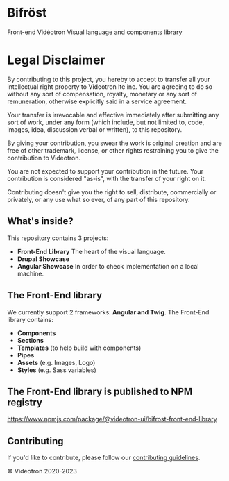 # Bifröst
Front-end Vidéotron Visual language and components library

# Legal Disclaimer
By contributing to this project, you hereby to accept to transfer all your intellectual right property to Videotron lte inc. You are agreeing to do so without any sort of compensation, royalty, monetary or any sort of remuneration, otherwise explicitly said in a service agreement.

Your transfer is irrevocable and effective immediately after submitting any sort of work, under any form (which include, but not limited to, code, images, idea, discussion verbal or written), to this repository.

By giving your contribution, you swear the work is original creation and are free of other trademark, license, or other rights restraining you to give the contribution to Videotron.

You are not expected to support your contribution in the future. Your contribution is considered "as-is", with the transfer of your right on it.

Contributing doesn't give you the right to sell, distribute, commercially or privately, or any use what so ever, of any part of this repository.

## What's inside?

This repository contains 3 projects:
- **Front-End Library**
The heart of the visual language.
- **Drupal Showcase**
- **Angular Showcase**
In order to check implementation on a local machine.


## The Front-End library

We currently support 2 frameworks: **Angular and Twig**.
The Front-End library contains:
- **Components**
- **Sections**
- **Templates** (to help build with components)
- **Pipes**
- **Assets** (e.g. Images, Logo)
- **Styles** (e.g. Sass variables)


## The Front-End library is published to NPM registry
https://www.npmjs.com/package/@videotron-ui/bifrost-front-end-library



## Contributing

If you'd like to contribute, please follow our [contributing guidelines](CONTRIBUTING.mdx).

© Videotron 2020-2023
